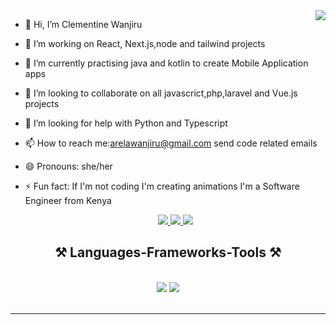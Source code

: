 <img align="right" src="https://visitor-badge.laobi.icu/badge?page_id=sales" />


- 👋 Hi, I’m Clementine Wanjiru
- 👀 I’m  working on React, Next.js,node and tailwind projects
- 🌱 I’m currently practising java and kotlin to create Mobile Application apps 
- 💞️ I’m looking to collaborate on all javascrict,php,laravel and Vue.js projects
- 🤔 I’m looking for help with Python and Typescript
- 📫 How to reach me:arelawanjiru@gmail.com send code related emails
- 😄 Pronouns: she/her
- ⚡ Fun fact: If I'm not coding I'm creating animations
   I'm a Software Engineer from Kenya


  <div align="center"> 
  <a href="mailto:arelawanjiru@gmail.com">
    <img src="https://img.shields.io/badge/Gmail-333333?style=for-the-badge&logo=gmail&logoColor=red" />
  </a>
  <a href="https://www.linkedin.com/in/clementine-wanjiru" target="_blank">
    <img src="https://img.shields.io/badge/LinkedIn-0077B5?style=for-the-badge&logo=linkedin&logoColor=white" target="_blank" />
  </a>
  <a href="#" target="_blank">
     <img src="https://img.shields.io/badge/Portfolio-FF5722?style=for-the-badge&logo=todoist&logoColor=white" target="_blank" /> <!-- sqlite, safari, google-chrome are other good icon options -->
  </a>
</div>

  
<h2 align="center">⚒️ Languages-Frameworks-Tools ⚒️</h2>
<br/>
<div align="center">
    <img src="https://skillicons.dev/icons?i=react,bootstrap,mui,html,css,vscode,github,figma,tailwind,git,r" />
    <img src="https://skillicons.dev/icons?i=nodejs,python,javascript,typescript,express,firebase,mongodb,c,java,nextjs,mysql,flask" /><br>
</div>

<br/>
<hr/>
